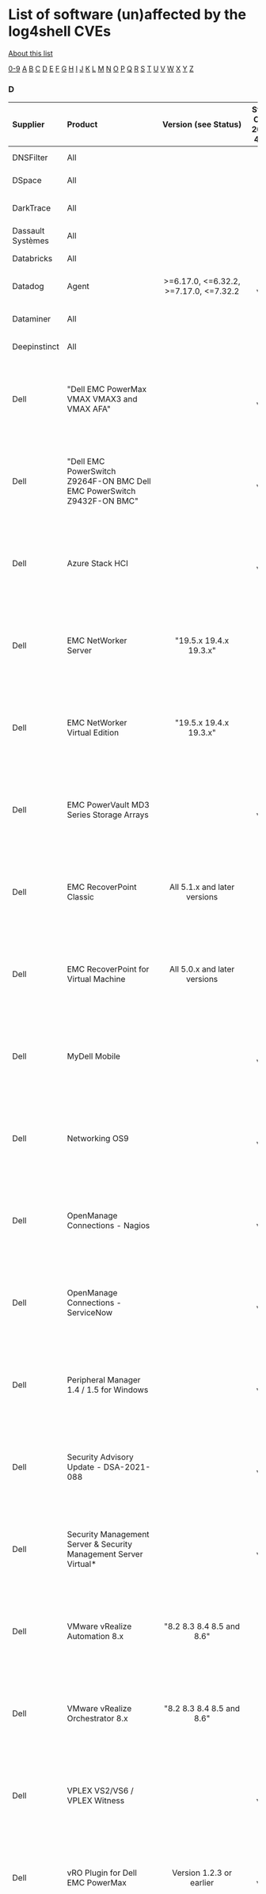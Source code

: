 # List of software (un)affected by the log4shell CVEs
[About this list](README.md)

[0-9](software_list_0-9.md) [A](software_list_a.md) [B](software_list_b.md) [C](software_list_c.md) [D](software_list_d.md) [E](software_list_e.md) [F](software_list_f.md) [G](software_list_g.md) [H](software_list_h.md) [I](software_list_i.md) [J](software_list_j.md) [K](software_list_k.md) [L](software_list_l.md) [M](software_list_m.md) [N](software_list_n.md) [O](software_list_o.md) [P](software_list_p.md) [Q](software_list_q.md) [R](software_list_r.md) [S](software_list_s.md) [T](software_list_t.md) [U](software_list_u.md) [V](software_list_v.md) [W](software_list_w.md) [X](software_list_x.md) [Y](software_list_y.md) [Z](software_list_z.md)

### D

| Supplier | Product | Version (see Status) | Status CVE-2021-4104 | Status CVE-2021-44228 | Status CVE-2021-45046 | Status CVE-2021-45105 | Notes | Links |
|:---------|:--------|:--------------------:|:--------------------:|:---------------------:|:---------------------:|:---------------------:|:------|------:|
|DNSFilter|All| | | | | | |[DNSFilter Blog Post](https://www.dnsfilter.com/blog/dnsfilter-response-to-log4j-vulnerability)|
|DSpace|All| | | | | | |[DSpace Google Group](https://groups.google.com/g/dspace-community/c/Fa4VdjiiNyE)|
|DarkTrace|All| | | | | | |[DarkTrace Customer Portal](https://customerportal.darktrace.com/inside-the-soc/get-article/201)|
|Dassault Systèmes|All| | | | | | |[Dassault Systemes Link](https://kb.dsxclient.3ds.com/mashup-ui/page/resultqa?id=QA00000102301e)|
|Databricks|All| | | | | | |[Databricks Google Doc](https://docs.google.com/document/d/e/2PACX-1vREjwZk17BAHGwj5Phizi4DPFS9EIUbAMX-CswlgbFwqwKXNKZC8MrT-L6wUgfIChsSHtvd_QD3-659/pub)|
|Datadog|Agent|>=6.17.0, <=6.32.2, >=7.17.0, <=7.32.2|Not vuln|Fix| | | |[Datadog Log4j Vulnerability Update](https://www.datadoghq.com/log4j-vulnerability/)|
|Dataminer|All| | | | | | |[Dataminer Community Link](https://community.dataminer.services/responding-to-log4shell-vulnerability/)|
|Deepinstinct|All| | | | | | |[Deepinstinct Link](https://www.deepinstinct.com/blog/log4shell-cve-2021-44228-what-you-need-to-know)|
|Dell|"Dell EMC PowerMax VMAX VMAX3 and VMAX AFA"| |Not vuln|Not vuln|Not vuln|Not vuln| |[Dell Response to Apache Log4j Remote Code Execution Vulnerability (CVE-2021-44228)](https://www.dell.com/support/kbdoc/en-us/000194414/dell-response-to-apache-log4j-remote-code-execution-vulnerability)|
|Dell|"Dell EMC PowerSwitch Z9264F-ON BMC Dell EMC PowerSwitch Z9432F-ON BMC"| |Not vuln|Not vuln|Not vuln|Not vuln| |[Dell Response to Apache Log4j Remote Code Execution Vulnerability (CVE-2021-44228)](https://www.dell.com/support/kbdoc/en-us/000194414/dell-response-to-apache-log4j-remote-code-execution-vulnerability)|
|Dell|Azure Stack HCI| |Not vuln|Not vuln|Not vuln|Not vuln| |[Dell Response to Apache Log4j Remote Code Execution Vulnerability (CVE-2021-44228)](https://www.dell.com/support/kbdoc/en-us/000194414/dell-response-to-apache-log4j-remote-code-execution-vulnerability)|
|Dell|EMC NetWorker Server|"19.5.x 19.4.x 19.3.x"| |Vulnerable| | |Patch expected by 12/20/21|[Dell Response to Apache Log4j Remote Code Execution Vulnerability (CVE-2021-44228)](https://www.dell.com/support/kbdoc/en-us/000194414/dell-response-to-apache-log4j-remote-code-execution-vulnerability)|
|Dell|EMC NetWorker Virtual Edition|"19.5.x 19.4.x 19.3.x"| |Vulnerable| | |Patch expected by 12/20/21|[Dell Response to Apache Log4j Remote Code Execution Vulnerability (CVE-2021-44228)](https://www.dell.com/support/kbdoc/en-us/000194414/dell-response-to-apache-log4j-remote-code-execution-vulnerability)|
|Dell|EMC PowerVault MD3 Series Storage Arrays| |Not vuln|Not vuln|Not vuln|Not vuln| |[Dell Response to Apache Log4j Remote Code Execution Vulnerability (CVE-2021-44228)](https://www.dell.com/support/kbdoc/en-us/000194414/dell-response-to-apache-log4j-remote-code-execution-vulnerability)|
|Dell|EMC RecoverPoint Classic|All 5.1.x and later versions| |Vulnerable| | |Patch pending|[Dell Response to Apache Log4j Remote Code Execution Vulnerability (CVE-2021-44228)](https://www.dell.com/support/kbdoc/en-us/000194414/dell-response-to-apache-log4j-remote-code-execution-vulnerability)|
|Dell|EMC RecoverPoint for Virtual Machine|All 5.0.x and later versions| |Vulnerable| | |Patch pending|[Dell Response to Apache Log4j Remote Code Execution Vulnerability (CVE-2021-44228)](https://www.dell.com/support/kbdoc/en-us/000194414/dell-response-to-apache-log4j-remote-code-execution-vulnerability)|
|Dell|MyDell Mobile| |Not vuln|Not vuln|Not vuln|Not vuln| |[Dell Response to Apache Log4j Remote Code Execution Vulnerability (CVE-2021-44228)](https://www.dell.com/support/kbdoc/en-us/000194414/dell-response-to-apache-log4j-remote-code-execution-vulnerability)|
|Dell|Networking OS9| |Not vuln|Not vuln|Not vuln|Not vuln| |[Dell Response to Apache Log4j Remote Code Execution Vulnerability (CVE-2021-44228)](https://www.dell.com/support/kbdoc/en-us/000194414/dell-response-to-apache-log4j-remote-code-execution-vulnerability)|
|Dell|OpenManage Connections - Nagios| |Not vuln|Not vuln|Not vuln|Not vuln| |[Dell Response to Apache Log4j Remote Code Execution Vulnerability (CVE-2021-44228)](https://www.dell.com/support/kbdoc/en-us/000194414/dell-response-to-apache-log4j-remote-code-execution-vulnerability)|
|Dell|OpenManage Connections - ServiceNow| |Not vuln|Not vuln|Not vuln|Not vuln| |[Dell Response to Apache Log4j Remote Code Execution Vulnerability (CVE-2021-44228)](https://www.dell.com/support/kbdoc/en-us/000194414/dell-response-to-apache-log4j-remote-code-execution-vulnerability)|
|Dell|Peripheral Manager 1.4 / 1.5 for Windows| |Not vuln|Not vuln|Not vuln|Not vuln| |[Dell Response to Apache Log4j Remote Code Execution Vulnerability (CVE-2021-44228)](https://www.dell.com/support/kbdoc/en-us/000194414/dell-response-to-apache-log4j-remote-code-execution-vulnerability)|
|Dell|Security Advisory Update - DSA-2021-088| |Not vuln|Not vuln|Not vuln|Not vuln| |[Dell Response to Apache Log4j Remote Code Execution Vulnerability (CVE-2021-44228)](https://www.dell.com/support/kbdoc/en-us/000194414/dell-response-to-apache-log4j-remote-code-execution-vulnerability)|
|Dell|Security Management Server &   Security Management Server Virtual*| |Not vuln|Not vuln|Not vuln|Not vuln| |[Dell Response to Apache Log4j Remote Code Execution Vulnerability (CVE-2021-44228)](https://www.dell.com/support/kbdoc/en-us/000194414/dell-response-to-apache-log4j-remote-code-execution-vulnerability)|
|Dell|VMware vRealize Automation 8.x|"8.2 8.3 8.4 8.5 and 8.6"| |Vulnerable| | |Patch expected by 12/19/21|[Dell Response to Apache Log4j Remote Code Execution Vulnerability (CVE-2021-44228)](https://www.dell.com/support/kbdoc/en-us/000194414/dell-response-to-apache-log4j-remote-code-execution-vulnerability)|
|Dell|VMware vRealize Orchestrator 8.x|"8.2 8.3 8.4 8.5 and 8.6"| |Vulnerable| | |Patch expected by 12/19/21|[Dell Response to Apache Log4j Remote Code Execution Vulnerability (CVE-2021-44228)](https://www.dell.com/support/kbdoc/en-us/000194414/dell-response-to-apache-log4j-remote-code-execution-vulnerability)|
|Dell|VPLEX VS2/VS6 / VPLEX Witness| |Not vuln|Not vuln|Not vuln|Not vuln| |[Dell Response to Apache Log4j Remote Code Execution Vulnerability (CVE-2021-44228)](https://www.dell.com/support/kbdoc/en-us/000194414/dell-response-to-apache-log4j-remote-code-execution-vulnerability)|
|Dell|vRO Plugin for Dell EMC PowerMax|Version 1.2.3 or earlier|Not vuln|Fix| | |See DSA-2021-300|[Dell Response to Apache Log4j Remote Code Execution Vulnerability (CVE-2021-44228)](https://www.dell.com/support/kbdoc/en-us/000194414/dell-response-to-apache-log4j-remote-code-execution-vulnerability)|
|Dell|vRO Plugin for Dell EMC PowerScale|Version 1.1.0 or earlier|Not vuln|Fix| | |See DSA-2021-300|[Dell Response to Apache Log4j Remote Code Execution Vulnerability (CVE-2021-44228)](https://www.dell.com/support/kbdoc/en-us/000194414/dell-response-to-apache-log4j-remote-code-execution-vulnerability)|
|Dell|vRO Plugin for Dell EMC PowerStore|Version 1.1.4 or earlier| |Vulnerable| | |See DSA-2021-300|[Dell Response to Apache Log4j Remote Code Execution Vulnerability (CVE-2021-44228)](https://www.dell.com/support/kbdoc/en-us/000194414/dell-response-to-apache-log4j-remote-code-execution-vulnerability)|
|Dell|vRO Plugin for Dell EMC Unity|Version 1.0.6 or earlier| |Vulnerable| | |See DSA-2021-300|[Dell Response to Apache Log4j Remote Code Execution Vulnerability (CVE-2021-44228)](https://www.dell.com/support/kbdoc/en-us/000194414/dell-response-to-apache-log4j-remote-code-execution-vulnerability)|
|Dell|vRO Plugin for Dell EMC XtremIO|Version 4.1.2 or earlier| |Vulnerable| | |See DSA-2021-300|[Dell Response to Apache Log4j Remote Code Execution Vulnerability (CVE-2021-44228)](https://www.dell.com/support/kbdoc/en-us/000194414/dell-response-to-apache-log4j-remote-code-execution-vulnerability)|
|Dell|vRealize Data Protection Extension for vRealize Automation (vRA) 8.x|"version 19.6 version 19.7 version 19.8 and version 19.9"|Not vuln|Fix| | |Patch expected by 12/19/21|[Dell Response to Apache Log4j Remote Code Execution Vulnerability (CVE-2021-44228)](https://www.dell.com/support/kbdoc/en-us/000194414/dell-response-to-apache-log4j-remote-code-execution-vulnerability)|
|Deltares|Delft-FEWS|>2018.02|Not vuln|Fix| | |Mitigations Only|[Deltares Advisory](https://publicwiki.deltares.nl/display/FEWSDOC/Delft-FEWS+and+Log4J+vulnerability)|
|Denequa|All| | | | | | |[Denequa Link](https://denequa.de/log4j-information.html)|
|Diebold Nixdorf|All| | | | | | |[Diebold Nixdorf Link](https://www.dieboldnixdorf.com/en-us/apache)|
|Digi International|ARMT| |Not vuln|Not vuln|Not vuln|Not vuln| |[Digi International Advisory Link](https://www.digi.com/resources/security)|
|Digi International|AVWOB| |Not vuln|Not vuln|Not vuln|Not vuln| |[Digi International Advisory Link](https://www.digi.com/resources/security)|
|Digi International|AnywhereUSB Manager| |Not vuln|Not vuln|Not vuln|Not vuln| |[Digi International Advisory Link](https://www.digi.com/resources/security)|
|Digi International|Aview| |Not vuln|Not vuln|Not vuln|Not vuln| |[Digi International Advisory Link](https://www.digi.com/resources/security)|
|Digi International|CTEK G6200 family| |Not vuln|Not vuln|Not vuln|Not vuln| |[Digi International Advisory Link](https://www.digi.com/resources/security)|
|Digi International|CTEK SkyCloud| |Not vuln|Not vuln|Not vuln|Not vuln| |[Digi International Advisory Link](https://www.digi.com/resources/security)|
|Digi International|CTEK Z45 family| |Not vuln|Not vuln|Not vuln|Not vuln| |[Digi International Advisory Link](https://www.digi.com/resources/security)|
|Digi International|Digi 54xx family| |Not vuln|Not vuln|Not vuln|Not vuln| |[Digi International Advisory Link](https://www.digi.com/resources/security)|
|Digi International|Digi 63xx family| |Not vuln|Not vuln|Not vuln|Not vuln| |[Digi International Advisory Link](https://www.digi.com/resources/security)|
|Digi International|Digi AnywhereUSB (G2) family| |Not vuln|Not vuln|Not vuln|Not vuln| |[Digi International Advisory Link](https://www.digi.com/resources/security)|
|Digi International|Digi AnywhereUSB Plus family| |Not vuln|Not vuln|Not vuln|Not vuln| |[Digi International Advisory Link](https://www.digi.com/resources/security)|
|Digi International|Digi Connect EZ family| |Not vuln|Not vuln|Not vuln|Not vuln| |[Digi International Advisory Link](https://www.digi.com/resources/security)|
|Digi International|Digi Connect IT family| |Not vuln|Not vuln|Not vuln|Not vuln| |[Digi International Advisory Link](https://www.digi.com/resources/security)|
|Digi International|Digi Connect Sensor family| |Not vuln|Not vuln|Not vuln|Not vuln| |[Digi International Advisory Link](https://www.digi.com/resources/security)|
|Digi International|Digi Connect WS family| |Not vuln|Not vuln|Not vuln|Not vuln| |[Digi International Advisory Link](https://www.digi.com/resources/security)|
|Digi International|Digi Connect family| |Not vuln|Not vuln|Not vuln|Not vuln| |[Digi International Advisory Link](https://www.digi.com/resources/security)|
|Digi International|Digi ConnectPort LTS family| |Not vuln|Not vuln|Not vuln|Not vuln| |[Digi International Advisory Link](https://www.digi.com/resources/security)|
|Digi International|Digi ConnectPort family| |Not vuln|Not vuln|Not vuln|Not vuln| |[Digi International Advisory Link](https://www.digi.com/resources/security)|
|Digi International|Digi EX routers| |Not vuln|Not vuln|Not vuln|Not vuln| |[Digi International Advisory Link](https://www.digi.com/resources/security)|
|Digi International|Digi Embedded Android| |Not vuln|Not vuln|Not vuln|Not vuln| |[Digi International Advisory Link](https://www.digi.com/resources/security)|
|Digi International|Digi Embedded Yocto| |Not vuln|Not vuln|Not vuln|Not vuln| |[Digi International Advisory Link](https://www.digi.com/resources/security)|
|Digi International|Digi IX routers| |Not vuln|Not vuln|Not vuln|Not vuln| |[Digi International Advisory Link](https://www.digi.com/resources/security)|
|Digi International|Digi LR54| |Not vuln|Not vuln|Not vuln|Not vuln| |[Digi International Advisory Link](https://www.digi.com/resources/security)|
|Digi International|Digi Navigator| |Not vuln|Not vuln|Not vuln|Not vuln| |[Digi International Advisory Link](https://www.digi.com/resources/security)|
|Digi International|Digi One family| |Not vuln|Not vuln|Not vuln|Not vuln| |[Digi International Advisory Link](https://www.digi.com/resources/security)|
|Digi International|Digi Passport family| |Not vuln|Not vuln|Not vuln|Not vuln| |[Digi International Advisory Link](https://www.digi.com/resources/security)|
|Digi International|Digi PortServer TS family| |Not vuln|Not vuln|Not vuln|Not vuln| |[Digi International Advisory Link](https://www.digi.com/resources/security)|
|Digi International|Digi Remote Manager| |Not vuln|Not vuln|Not vuln|Not vuln| |[Digi International Advisory Link](https://www.digi.com/resources/security)|
|Digi International|Digi TX routers| |Not vuln|Not vuln|Not vuln|Not vuln| |[Digi International Advisory Link](https://www.digi.com/resources/security)|
|Digi International|Digi WR11| |Not vuln|Not vuln|Not vuln|Not vuln| |[Digi International Advisory Link](https://www.digi.com/resources/security)|
|Digi International|Digi WR21| |Not vuln|Not vuln|Not vuln|Not vuln| |[Digi International Advisory Link](https://www.digi.com/resources/security)|
|Digi International|Digi WR31| |Not vuln|Not vuln|Not vuln|Not vuln| |[Digi International Advisory Link](https://www.digi.com/resources/security)|
|Digi International|Digi WR44R/RR| |Not vuln|Not vuln|Not vuln|Not vuln| |[Digi International Advisory Link](https://www.digi.com/resources/security)|
|Digi International|Digi WR54| |Not vuln|Not vuln|Not vuln|Not vuln| |[Digi International Advisory Link](https://www.digi.com/resources/security)|
|Digi International|Digi WR64| |Not vuln|Not vuln|Not vuln|Not vuln| |[Digi International Advisory Link](https://www.digi.com/resources/security)|
|Digi International|Digi Xbee mobile app| |Not vuln|Not vuln|Not vuln|Not vuln| |[Digi International Advisory Link](https://www.digi.com/resources/security)|
|Digi International|Lighthouse| |Not vuln|Not vuln|Not vuln|Not vuln| |[Digi International Advisory Link](https://www.digi.com/resources/security)|
|Digi International|Realport| |Not vuln|Not vuln|Not vuln|Not vuln| |[Digi International Advisory Link](https://www.digi.com/resources/security)|
|Digi International|Remote Hub Config Utility| |Not vuln|Not vuln|Not vuln|Not vuln| |[Digi International Advisory Link](https://www.digi.com/resources/security)|
|Digicert|All| | | | | | |[Digicert Link](https://knowledge.digicert.com/alerts/digicert-log4j-response.html)|
|Digital AI|All| | | | | | |[Digital AI Article](https://support.digital.ai/hc/en-us/articles/4412377686674-Log4J-Vulnerability-to-Zero-Day-Exploit-and-Digital-ai#overview-0-1)|
|Docusign|All| | | | | | |[Docusign Alert](https://www.docusign.com/trust/alerts/alert-docusign-statement-on-the-log4j2-vulnerability)|
|Dynatrace|ActiveGate| |Not vuln|Not vuln|Not vuln|Not vuln| |[Official Dynatrace Communication](https://www.dynatrace.com/news/security-alert/log4shell-log4j-vulnerability/)|
|Dynatrace|Extensions| |Not vuln|Fix| | |Please see Dynatrace Communication for details|[Official Dynatrace Communication](https://www.dynatrace.com/news/security-alert/log4shell-log4j-vulnerability/)|
|Dynatrace|FedRamp SAAS| |Not vuln|Fix| | | |[Official Dynatrace Communication](https://www.dynatrace.com/news/security-alert/log4shell-log4j-vulnerability/)|
|Dynatrace|Managed cluster nodes| |Not vuln|Not vuln|Not vuln|Not vuln|Please see Dynatrace Communication for details|[Official Dynatrace Communication](https://www.dynatrace.com/news/security-alert/log4shell-log4j-vulnerability/)|
|Dynatrace|OneAgent| |Not vuln|Not vuln|Not vuln|Not vuln| |[Official Dynatrace Communication](https://www.dynatrace.com/news/security-alert/log4shell-log4j-vulnerability/)|
|Dynatrace|SAAS| |Not vuln|Fix| | | |[Official Dynatrace Communication](https://www.dynatrace.com/news/security-alert/log4shell-log4j-vulnerability/)|
|Dynatrace|Synthetic Private ActiveGate| |Not vuln|Fix| | |Please see Dynatrace Communication for details|[Official Dynatrace Communication](https://www.dynatrace.com/news/security-alert/log4shell-log4j-vulnerability/)|
|Dynatrace|Synthetic public locations| |Not vuln|Fix| | | |[Official Dynatrace Communication](https://www.dynatrace.com/news/security-alert/log4shell-log4j-vulnerability/)|
|dCache.org|All| | | | | | |[dCache.org Link](https://www.dcache.org/post/log4j-vulnerability/)|
|DatadogHQ|Datadog Agent|6 < 6.32.3, 7 < 7.32.3|Not vuln|Fix| | |JMX monitoring component leverages an impacted version of log4j|[source](https://www.datadoghq.com/log4j-vulnerability/)|
|DatadogHQ|datadog-lambda-java|< 0.3.3 or < 1.4.0|Not vuln|Fix| | |following AWS’s recommendation, library updated using the latest version of amazon-lambda-java-log4j2 (1.4.0).|[source](https://www.datadoghq.com/log4j-vulnerability/)|
|DatadogHQ|datadog-kafka-connect-logs|< 1.0.2|Not vuln|Fix| | |Version 1.0.2 of the library uses version 2.16.0 of Log4j.|[source](https://www.datadoghq.com/log4j-vulnerability/)|
|DataNet Quality Systems|WinSPC| |Not vuln|Not vuln|Not vuln|Not vuln|Note: this is not <strong>WinSCP</strong>. This is a Statistical Process Control software.||
|Datev|DATEVasp| |Not vuln|Fix| | |German source|[source](https://apps.datev.de/help-left/documents/1022948)|
|Datev|DATEV-SmartIT| |Not vuln|Fix| | |German source|[source](https://apps.datev.de/help-left/documents/1022948)|
|Datev|DATEV Mittelstand Faktura and DATEV Mittelstand Faktura mit Rechnungswesen compact| |Not vuln|Fix| | |German source|[source](https://apps.datev.de/help-left/documents/1022948)|
|Datev|DATEV Wages and Salaries compact| |Not vuln|Fix| | |German source|[source](https://apps.datev.de/help-left/documents/1022948)|
|Datev|Jasper Reports| |Not vuln|Fix| | |German source|[source](https://apps.datev.de/help-left/documents/1022948)|
|Datev|Lawyer's mailbox| |Not vuln|Fix| | |German source|[source](https://apps.datev.de/help-left/documents/1022948)|
|Dataverse|The Dataverse Project| | |Vulnerable| | | |[source](/NCSC-NL/log4shell/blob/main/software/vendor-statements/dataverse.org)|
|Datto|All Datto products| |Not vuln|Not vuln|Not vuln|Not vuln| |[source](https://www.datto.com/blog/dattos-response-to-log4shell)|
|Datto|All Datto products| |Not vuln|Not vuln|Not vuln|Not vuln| |[source](https://www.datto.com/blog/dattos-response-to-log4shell)|
|DBeaver|All| |Not vuln|Not vuln|Not vuln|Not vuln| |[source](https://dbeaver.io/2021/12/15/log4shell-vulnerability-is-not-dangerous-for-dbeaver-users/)|
|Debian|Apache-log4j.1.2|stretch, buster,  bullseye|Not vuln|Fix| | | |[source](https://security-tracker.debian.org/tracker/CVE-2021-44228)|
|Debian|Apache-log4j2|stretch, buster,  bullseye|Not vuln|Fix| | | |[source](https://security-tracker.debian.org/tracker/CVE-2021-44228)|
|Decos|JOIN Zaak & Document (Private Cloud)|All|Not vuln|Fix| | |The SaaS hosted solution contains Logstash + Elasticsearch (vulnerable). Mitigating actions taken|[source](https://decos.freshdesk.com/a/solutions/articles/17000121598?lang=nl)|
|Decos|JOIN Zaak & Document (on-premise)|All|Not vuln|Workaround| | |The solution contains Elasticsearch (vulnerable). Mitigating actions available on our WIKI|[source](https://decos.freshdesk.com/a/solutions/articles/17000121598?lang=nl)|
|Decos|JOIN Klant Contact|All|Not vuln|Not vuln|Not vuln|Not vuln| ||
|Decos|Fixi|All|Not vuln|Not vuln|Not vuln|Not vuln| ||
|Decos|Integrations (StUF/ZGW/Doclogic-DataIntegrator)|All|Not vuln|Not vuln|Not vuln|Not vuln| ||
|Decos|EvenementenAssistent + InkomensAssistent + Leerlingenvervoer + AIM online|All|Not vuln|Not vuln|Not vuln|Not vuln| ||
|Decos|Cloud|All|Not vuln|Not vuln|Not vuln|Not vuln| ||
|Dell|Alienware Command Center| |Not vuln|Not vuln|Not vuln|Not vuln| |[source](https://www.dell.com/support/kbdoc/nl-nl/000194414/dell-response-to-apache-log4j-remote-code-execution-vulnerability)|
|Dell|Alienware OC Controls| |Not vuln|Not vuln|Not vuln|Not vuln| |[source](https://www.dell.com/support/kbdoc/nl-nl/000194414/dell-response-to-apache-log4j-remote-code-execution-vulnerability)|
|Dell|Alienware On Screen Display| |Not vuln|Not vuln|Not vuln|Not vuln| |[source](https://www.dell.com/support/kbdoc/nl-nl/000194414/dell-response-to-apache-log4j-remote-code-execution-vulnerability)|
|Dell|Alienware Update| |Not vuln|Not vuln|Not vuln|Not vuln| |[source](https://www.dell.com/support/kbdoc/nl-nl/000194414/dell-response-to-apache-log4j-remote-code-execution-vulnerability)|
|Dell|APEX Console| |Not vuln|Fix|Fix|Vulnerable|Cloud environment patched|[source](https://www.dell.com/support/kbdoc/nl-nl/000194414/dell-response-to-apache-log4j-remote-code-execution-vulnerability)|
|Dell|APEX Data Storage Services| |Not vuln|Vulnerable|Vulnerable|Vulnerable|Cloud environment patch in progress|[source](https://www.dell.com/support/kbdoc/nl-nl/000194414/dell-response-to-apache-log4j-remote-code-execution-vulnerability)|
|Dell|Atmos| |Not vuln|Not vuln|Not vuln|Not vuln| |[source](https://www.dell.com/support/kbdoc/nl-nl/000194414/dell-response-to-apache-log4j-remote-code-execution-vulnerability)|
|Dell|Avamar vproxy| |Not vuln|Not vuln|Not vuln|Not vuln| |[source](https://www.dell.com/support/kbdoc/nl-nl/000194414/dell-response-to-apache-log4j-remote-code-execution-vulnerability)|
|Dell|BSAFE Crypto-C Micro Edition| |Not vuln|Not vuln|Not vuln|Not vuln| |[source](https://www.dell.com/support/kbdoc/nl-nl/000194414/dell-response-to-apache-log4j-remote-code-execution-vulnerability)|
|Dell|BSAFE Crypto-J| |Not vuln|Not vuln|Not vuln|Not vuln| |[source](https://www.dell.com/support/kbdoc/nl-nl/000194414/dell-response-to-apache-log4j-remote-code-execution-vulnerability)|
|Dell|BSAFE Micro Edition Suite| |Not vuln|Not vuln|Not vuln|Not vuln| |[source](https://www.dell.com/support/kbdoc/nl-nl/000194414/dell-response-to-apache-log4j-remote-code-execution-vulnerability)|
|Dell|Calibration Assistant| |Not vuln|Not vuln|Not vuln|Not vuln| |[source](https://www.dell.com/support/kbdoc/nl-nl/000194414/dell-response-to-apache-log4j-remote-code-execution-vulnerability)|
|Dell|CalMAN Powered Calibration Firmware| |Not vuln|Not vuln|Not vuln|Not vuln| |[source](https://www.dell.com/support/kbdoc/nl-nl/000194414/dell-response-to-apache-log4j-remote-code-execution-vulnerability)|
|Dell|CalMAN Ready for Dell| |Not vuln|Not vuln|Not vuln|Not vuln| |[source](https://www.dell.com/support/kbdoc/nl-nl/000194414/dell-response-to-apache-log4j-remote-code-execution-vulnerability)|
|Dell|Centera| |Not vuln|Not vuln|Not vuln|Not vuln| |[source](https://www.dell.com/support/kbdoc/nl-nl/000194414/dell-response-to-apache-log4j-remote-code-execution-vulnerability)|
|Dell|Chameleon Linux Based Diagnostics| |Not vuln|Not vuln|Not vuln|Not vuln| |[source](https://www.dell.com/support/kbdoc/nl-nl/000194414/dell-response-to-apache-log4j-remote-code-execution-vulnerability)|
|Dell|Chassis Management Controller (CMC)| |Not vuln|Not vuln|Not vuln|Not vuln| |[source](https://www.dell.com/support/kbdoc/nl-nl/000194414/dell-response-to-apache-log4j-remote-code-execution-vulnerability)|
|Dell|China HDD Deluxe| |Not vuln|Not vuln|Not vuln|Not vuln| |[source](https://www.dell.com/support/kbdoc/nl-nl/000194414/dell-response-to-apache-log4j-remote-code-execution-vulnerability)|
|Dell|Cinema Color| |Not vuln|Not vuln|Not vuln|Not vuln| |[source](https://www.dell.com/support/kbdoc/nl-nl/000194414/dell-response-to-apache-log4j-remote-code-execution-vulnerability)|
|Dell|Client Platforms (Latitude, OptiPlex, Alienware, Inspiron, Precision, XPS, Vostro, ChengMing) BIOS| |Not vuln|Not vuln|Not vuln|Not vuln| |[source](https://www.dell.com/support/kbdoc/nl-nl/000194414/dell-response-to-apache-log4j-remote-code-execution-vulnerability)|
|Dell|Cloud Command Repository Manager| |Not vuln|Not vuln|Not vuln|Not vuln| |[source](https://www.dell.com/support/kbdoc/nl-nl/000194414/dell-response-to-apache-log4j-remote-code-execution-vulnerability)|
|Dell|Cloud IQ| |Not vuln|Fix|Fix|Vulnerable|Cloud environment patched|[source](https://www.dell.com/support/kbdoc/nl-nl/000194414/dell-response-to-apache-log4j-remote-code-execution-vulnerability)|
|Dell|Cloud Management Agent| |Not vuln|Not vuln|Not vuln|Not vuln| |[source](https://www.dell.com/support/kbdoc/nl-nl/000194414/dell-response-to-apache-log4j-remote-code-execution-vulnerability)|
|Dell|Cloud Mobility for Dell EMC Storage| |Not vuln|Not vuln|Not vuln|Not vuln| |[source](https://www.dell.com/support/kbdoc/nl-nl/000194414/dell-response-to-apache-log4j-remote-code-execution-vulnerability)|
|Dell|Cloud Tiering Appliance| |Not vuln|Not vuln|Not vuln|Not vuln| |[source](https://www.dell.com/support/kbdoc/nl-nl/000194414/dell-response-to-apache-log4j-remote-code-execution-vulnerability)|
|Dell|Color Management| |Not vuln|Not vuln|Not vuln|Not vuln| |[source](https://www.dell.com/support/kbdoc/nl-nl/000194414/dell-response-to-apache-log4j-remote-code-execution-vulnerability)|
|Dell|Command Configure| |Not vuln|Not vuln|Not vuln|Not vuln| |[source](https://www.dell.com/support/kbdoc/nl-nl/000194414/dell-response-to-apache-log4j-remote-code-execution-vulnerability)|
|Dell|Command Integration Suite for System Center| |Not vuln|Not vuln|Not vuln|Not vuln| |[source](https://www.dell.com/support/kbdoc/nl-nl/000194414/dell-response-to-apache-log4j-remote-code-execution-vulnerability)|
|Dell|Command Intel vPro Out of Band| |Not vuln|Not vuln|Not vuln|Not vuln| |[source](https://www.dell.com/support/kbdoc/nl-nl/000194414/dell-response-to-apache-log4j-remote-code-execution-vulnerability)|
|Dell|Command Monitor| |Not vuln|Not vuln|Not vuln|Not vuln| |[source](https://www.dell.com/support/kbdoc/nl-nl/000194414/dell-response-to-apache-log4j-remote-code-execution-vulnerability)|
|Dell|Command Power Manager| |Not vuln|Not vuln|Not vuln|Not vuln| |[source](https://www.dell.com/support/kbdoc/nl-nl/000194414/dell-response-to-apache-log4j-remote-code-execution-vulnerability)|
|Dell|Command PowerShell Provider| |Not vuln|Not vuln|Not vuln|Not vuln| |[source](https://www.dell.com/support/kbdoc/nl-nl/000194414/dell-response-to-apache-log4j-remote-code-execution-vulnerability)|
|Dell|Command Update| |Not vuln|Not vuln|Not vuln|Not vuln| |[source](https://www.dell.com/support/kbdoc/nl-nl/000194414/dell-response-to-apache-log4j-remote-code-execution-vulnerability)|
|Dell|Common Event Enabler| |Not vuln|Not vuln|Not vuln|Not vuln| |[source](https://www.dell.com/support/kbdoc/nl-nl/000194414/dell-response-to-apache-log4j-remote-code-execution-vulnerability)|
|Dell|Connectrix (Cisco MDS 9000 switches)| |Not vuln|Not vuln|Not vuln|Not vuln| |[source](https://www.dell.com/support/kbdoc/nl-nl/000194414/dell-response-to-apache-log4j-remote-code-execution-vulnerability)|
|Dell|Connectrix (Cisco MDS DCNM)| |Not vuln|Vulnerable|Vulnerable|Vulnerable|Patch expected by 12/23/21|[source](https://www.dell.com/support/kbdoc/nl-nl/000194414/dell-response-to-apache-log4j-remote-code-execution-vulnerability)|
|Dell|Connectrix B-Series SANnav|2.1.1|Not vuln|Workaround|Workaround|Vulnerable|<a href="https://www.dell.com/support/kbdoc/nl-nl/000194461/dsa-2021-266-dell-emc-connectrix-b-series-sannav-security-update-for-apache-log4j-remote-code-execution-vulnerability-cve-2021-44228" rel="nofollow">See DSA-2021-266</a>|[source](https://www.dell.com/support/kbdoc/nl-nl/000194461/dsa-2021-266-dell-emc-connectrix-b-series-sannav-security-update-for-apache-log4j-remote-code-execution-vulnerability-cve-2021-44228)|
|Dell|Connextrix B Series| |Not vuln|Not vuln|Not vuln|Not vuln| |[source](https://www.dell.com/support/kbdoc/nl-nl/000194414/dell-response-to-apache-log4j-remote-code-execution-vulnerability)|
|Dell|Customer Connect| |Not vuln|Not vuln|Not vuln|Not vuln| |[source](https://www.dell.com/support/kbdoc/nl-nl/000194414/dell-response-to-apache-log4j-remote-code-execution-vulnerability)|
|Dell|CyberSecIQ Application| |Not vuln|Not vuln|Not vuln|Not vuln| |[source](https://www.dell.com/support/kbdoc/nl-nl/000194414/dell-response-to-apache-log4j-remote-code-execution-vulnerability)|
|Dell|CyberSense for PowerProtect Cyber Recovery| |Not vuln|Not vuln|Not vuln|Not vuln| |[source](https://www.dell.com/support/kbdoc/nl-nl/000194414/dell-response-to-apache-log4j-remote-code-execution-vulnerability)|
|Dell|Data Domain OS|7.3.0.5 to 7.7.0.6, 7.6.0.5 to 7.6.0.20, 7.3.0.5 to 7.7.0.6|Not vuln|Fix/Workaround|Fix/Workaround|Vulnerable|<a href="https://www.dell.com/support/kbdoc/nl-nl/000194503/dsa-2021-274-dell-emc-data-domain-security-update-for-apache-log4j-remote-code-execution-vulnerability-cve-2021-44228" rel="nofollow">See DSA-2021-274</a>|[source](https://www.dell.com/support/kbdoc/nl-nl/000194414/dell-response-to-apache-log4j-remote-code-execution-vulnerability)|
|Dell|Data Guardian*| |Not vuln|Not vuln|Not vuln|Not vuln| |[source](https://www.dell.com/support/kbdoc/nl-nl/000194414/dell-response-to-apache-log4j-remote-code-execution-vulnerability)|
|Dell|Data Protection*| |Not vuln|Not vuln|Not vuln|Not vuln| |[source](https://www.dell.com/support/kbdoc/nl-nl/000194414/dell-response-to-apache-log4j-remote-code-execution-vulnerability)|
|Dell|Data Recovery Environment| |Not vuln|Not vuln|Not vuln|Not vuln| |[source](https://www.dell.com/support/kbdoc/nl-nl/000194414/dell-response-to-apache-log4j-remote-code-execution-vulnerability)|
|Dell|Data Vault| |Not vuln|Not vuln|Not vuln|Not vuln| |[source](https://www.dell.com/support/kbdoc/nl-nl/000194414/dell-response-to-apache-log4j-remote-code-execution-vulnerability)|
|Dell|Data Vault for Chrome OS| |Not vuln|Not vuln|Not vuln|Not vuln| |[source](https://www.dell.com/support/kbdoc/nl-nl/000194414/dell-response-to-apache-log4j-remote-code-execution-vulnerability)|
|Dell|Deployment Agent| |Not vuln|Not vuln|Not vuln|Not vuln| |[source](https://www.dell.com/support/kbdoc/nl-nl/000194414/dell-response-to-apache-log4j-remote-code-execution-vulnerability)|
|Dell|Digital Delivery| |Not vuln|Not vuln|Not vuln|Not vuln| |[source](https://www.dell.com/support/kbdoc/nl-nl/000194414/dell-response-to-apache-log4j-remote-code-execution-vulnerability)|
|Dell|Direct USB Key| |Not vuln|Not vuln|Not vuln|Not vuln| |[source](https://www.dell.com/support/kbdoc/nl-nl/000194414/dell-response-to-apache-log4j-remote-code-execution-vulnerability)|
|Dell|Display Manager 1.5 for Windows / macOS| |Not vuln|Not vuln|Not vuln|Not vuln| |[source](https://www.dell.com/support/kbdoc/nl-nl/000194414/dell-response-to-apache-log4j-remote-code-execution-vulnerability)|
|Dell|Display Manager 2.0 for Windows / macOS| |Not vuln|Not vuln|Not vuln|Not vuln| |[source](https://www.dell.com/support/kbdoc/nl-nl/000194414/dell-response-to-apache-log4j-remote-code-execution-vulnerability)|
|Dell|Dream Catcher| |Not vuln|Not vuln|Not vuln|Not vuln| |[source](https://www.dell.com/support/kbdoc/nl-nl/000194414/dell-response-to-apache-log4j-remote-code-execution-vulnerability)|
|Dell|DUP Creation Service| |Not vuln|Not vuln|Not vuln|Not vuln| |[source](https://www.dell.com/support/kbdoc/nl-nl/000194414/dell-response-to-apache-log4j-remote-code-execution-vulnerability)|
|Dell|DUP Framework (ISG)| |Not vuln|Not vuln|Not vuln|Not vuln| |[source](https://www.dell.com/support/kbdoc/nl-nl/000194414/dell-response-to-apache-log4j-remote-code-execution-vulnerability)|
|Dell|Embedded NAS| |Not vuln|Not vuln|Not vuln|Not vuln| |[source](https://www.dell.com/support/kbdoc/nl-nl/000194414/dell-response-to-apache-log4j-remote-code-execution-vulnerability)|
|Dell|Embedded Service Enabler| |Not vuln|Not vuln|Not vuln|Not vuln| |[source](https://www.dell.com/support/kbdoc/nl-nl/000194414/dell-response-to-apache-log4j-remote-code-execution-vulnerability)|
|Dell|EMC AppSync| |Not vuln|Not vuln|Not vuln|Not vuln| |[source](https://www.dell.com/support/kbdoc/nl-nl/000194414/dell-response-to-apache-log4j-remote-code-execution-vulnerability)|
|Dell|EMC Avamar|18.2, 19.1, 19.2, 19.3, 19.4|Not vuln|Workaround|Workaround|Vulnerable|<a href="https://www.dell.com/support/kbdoc/nl-nl/000194480/dsa-2021-277-dell-emc-avamar-update-for-apache-log4j-remote-code-execution-vulnerability-cve-2021-44228" rel="nofollow">See DSA-2021-277</a>|[source](https://www.dell.com/support/kbdoc/nl-nl/000194414/dell-response-to-apache-log4j-remote-code-execution-vulnerability)|
|Dell|EMC BSN Controller Node| |Not vuln|Fix|Fix|Vulnerable| |[source](https://www.dell.com/support/kbdoc/nl-nl/000194631/dsa-2021-305-dell-emc-bsn-controller-node-security-update-for-apache-log4j-remote-code-execution-vulnerability-cve-2021-44228)|
|Dell|EMC Cloud Disaster Recovery| |Not vuln|Vulnerable|Vulnerable|Vulnerable|Patch pending|[source](https://www.dell.com/support/kbdoc/nl-nl/000194414/dell-response-to-apache-log4j-remote-code-execution-vulnerability)|
|Dell|EMC Cloudboost| |Not vuln|Not vuln|Not vuln|Not vuln| |[source](https://www.dell.com/support/kbdoc/nl-nl/000194414/dell-response-to-apache-log4j-remote-code-execution-vulnerability)|
|Dell|EMC CloudLink| |Not vuln|Not vuln|Not vuln|Not vuln| |[source](https://www.dell.com/support/kbdoc/nl-nl/000194414/dell-response-to-apache-log4j-remote-code-execution-vulnerability)|
|Dell|EMC Container Storage Modules| |Not vuln|Not vuln|Not vuln|Not vuln| |[source](https://www.dell.com/support/kbdoc/nl-nl/000194414/dell-response-to-apache-log4j-remote-code-execution-vulnerability)|
|Dell|EMC Data Computing Appliance (DCA)| |Not vuln|Not vuln|Not vuln|Not vuln| |[source](https://www.dell.com/support/kbdoc/nl-nl/000194414/dell-response-to-apache-log4j-remote-code-execution-vulnerability)|
|Dell|EMC Data Protection Advisor| |Not vuln|Not vuln|Not vuln|Not vuln| |[source](https://www.dell.com/support/kbdoc/nl-nl/000194414/dell-response-to-apache-log4j-remote-code-execution-vulnerability)|
|Dell|EMC Data Protection Central|Versions before 19.5.0.7|Not vuln|Fix|Fix|Vulnerable| |[source](https://www.dell.com/support/kbdoc/nl-nl/000194557/dsa-2021-269-dell-emc-data-protection-central-security-update-for-apache-log4j-remote-code-execution-vulnerability-cve-2021-44228)|
|Dell|EMC Data Protection Search|Versions before 19.6|Not vuln|Fix/Workaround|Fix/Workaround|Vulnerable|TBD (link will be updated when it becomes available)|[source](https://www.dell.com/support/kbdoc/nl-nl/000194629/dsa-2021-279-dell-emc-data-protection-search-security-update-for-apache-log4j-remote-code-execution-vulnerability-cve-2021-44228)|
|Dell|EMC DataIQ| |Not vuln|Not vuln|Not vuln|Not vuln| |[source](https://www.dell.com/support/kbdoc/nl-nl/000194414/dell-response-to-apache-log4j-remote-code-execution-vulnerability)|
|Dell|EMC Disk Library for Mainframe| |Not vuln|Not vuln|Not vuln|Not vuln| |[source](https://www.dell.com/support/kbdoc/nl-nl/000194414/dell-response-to-apache-log4j-remote-code-execution-vulnerability)|
|Dell|EMC ECS|3.3.x, 3.4.x, 3.5.x, and 3.6.x|Not vuln|Fix|Fix|Vulnerable| |[source](https://www.dell.com/support/kbdoc/nl-nl/000194612/dsa-2021-273-dell-emc-ecs-security-update-for-apache-log4j-remote-code-execution-vulnerability-cve-2021-44228)|
|Dell|EMC Enterprise Storage Analytics for vRealize Operations|Versions before 6.0.0, Version 6.1.0, Versions 6.2.x|Not vuln|Fix|Fix|Vulnerable| |[source](https://www.dell.com/support/kbdoc/nl-nl/000194488/dsa-2021-278)|
|Dell|EMC GeoDrive| |Not vuln|Not vuln|Not vuln|Not vuln| |[source](https://www.dell.com/support/kbdoc/nl-nl/000194414/dell-response-to-apache-log4j-remote-code-execution-vulnerability)|
|Dell|EMC Integrated System for Azure Stack HCI| |Not vuln|Vulnerable|Vulnerable|Vulnerable|Refer to DSA for product updates|[source](https://www.dell.com/support/kbdoc/nl-nl/000194622/dsa-2021-307-dell-emc-integrated-system-for-azure-stack-hci-security-update-for-apache-log4j-remote-code-execution-vulnerability-cve-2021-44228)|
|Dell|EMC Integrated System for Microsoft Azure Stack Hub| |Not vuln|Vulnerable|Vulnerable|Vulnerable|Patch pending|[source](https://www.dell.com/support/kbdoc/nl-nl/000194414/dell-response-to-apache-log4j-remote-code-execution-vulnerability)|
|Dell|EMC Isilon InsightIQ| |Not vuln|Not vuln|Not vuln|Not vuln| |[source](https://www.dell.com/support/kbdoc/nl-nl/000194414/dell-response-to-apache-log4j-remote-code-execution-vulnerability)|
|Dell|EMC License Manager| |Not vuln|Not vuln|Not vuln|Not vuln| |[source](https://www.dell.com/support/kbdoc/nl-nl/000194414/dell-response-to-apache-log4j-remote-code-execution-vulnerability)|
|Dell|EMC Metro Node|Metro Node OS 7.0.x|Not vuln|Workaround|Workaround|Vulnerable| |[source](https://www.dell.com/support/kbdoc/nl-nl/000194630/dsa-2021)|
|Dell|EMC NetWorker|19.3.x, 19.4.x, 19.5.x|Not vuln|Vulnerable|Vulnerable|Vulnerable|Patch expected by 12/20/21|[source](https://www.dell.com/support/kbdoc/nl-nl/000194541/dsa-2021-280-dell-emc-networker-security-update-for-apache-log4j-remote-code-execution-vulnerability-cve-2021-44228)|
|Dell|EMC NetWorker VE|19.3.x, 19.4.x, 19.5.x|Not vuln|Vulnerable|Vulnerable|Vulnerable|Patch expected by 12/20/21|[source](https://www.dell.com/support/kbdoc/nl-nl/000194541/dsa-2021-280-dell-emc-networker-security-update-for-apache-log4j-remote-code-execution-vulnerability-cve-2021-44228)|
|Dell|EMC Networking Onie| |Not vuln|Not vuln|Not vuln|Not vuln| |[source](https://www.dell.com/support/kbdoc/nl-nl/000194414/dell-response-to-apache-log4j-remote-code-execution-vulnerability)|
|Dell|EMC Networking Virtual Edge Platform with VersaOS| |Not vuln|Fix|Fix|Vulnerable| |[source](https://www.dell.com/support/kbdoc/nl-nl/000194621/dsa-2021-304-dell-emc-networking-virtual-edge-platform-with-versaos-security-update-for-apache-log4j-remote-code-execution-vulnerability-cve-2021-44228)|
|Dell|EMC OpenManage Ansible Modules| |Not vuln|Not vuln|Not vuln|Not vuln| |[source](https://www.dell.com/support/kbdoc/nl-nl/000194414/dell-response-to-apache-log4j-remote-code-execution-vulnerability)|
|Dell|EMC OpenManage Enterprise Services| |Not vuln|Vulnerable|Vulnerable|Vulnerable|Patch expected by 12/20/21|[source](https://www.dell.com/support/kbdoc/nl-nl/000194414/dell-response-to-apache-log4j-remote-code-execution-vulnerability)|
|Dell|EMC OpenManage integration for Splunk| |Not vuln|Not vuln|Not vuln|Not vuln| |[source](https://www.dell.com/support/kbdoc/nl-nl/000194414/dell-response-to-apache-log4j-remote-code-execution-vulnerability)|
|Dell|EMC OpenManage Integration for VMware vCenter| |Not vuln|Not vuln|Not vuln|Not vuln| |[source](https://www.dell.com/support/kbdoc/nl-nl/000194414/dell-response-to-apache-log4j-remote-code-execution-vulnerability)|
|Dell|EMC OpenManage Management pack for vRealize Operations| |Not vuln|Not vuln|Not vuln|Not vuln| |[source](https://www.dell.com/support/kbdoc/nl-nl/000194414/dell-response-to-apache-log4j-remote-code-execution-vulnerability)|
|Dell|EMC OpenManage Operations Connector for Micro Focus Operations Bridge Manager| |Not vuln|Not vuln|Not vuln|Not vuln| |[source](https://www.dell.com/support/kbdoc/nl-nl/000194414/dell-response-to-apache-log4j-remote-code-execution-vulnerability)|
|Dell|EMC PowerFlex Appliance| |Not vuln|Workaround|Workaround|Vulnerable|<a href="https://www.dell.com/support/kbdoc/nl-nl/000194579/dsa-2021-293-dell-powerflex-appliance-security-update-for-apache-log4j-remote-code-execution-vulnerability-cve-2021-44228" rel="nofollow">See DSA-2021-293</a>|[source](https://www.dell.com/support/kbdoc/nl-nl/000194414/dell-response-to-apache-log4j-remote-code-execution-vulnerability)|
|Dell|EMC PowerFlex Rack|RCM 3.3 train: all versions up to 3.3.11.0, RCM 3.4 train: all versions up to 3.4.6.0, RCM 3.5 train: all versions up to 3.5.6.0, RCM 3.6 train: all versions up to 3.6.2.0|Not vuln|Workaround|Workaround|Vulnerable| |[source](https://www.dell.com/support/kbdoc/nl-nl/000194578/dsa-2021-292-dell-powerflex-rack-security-update-for-apache-log4j-remote-code-execution-vulnerability-cve-2021-44228)|
|Dell|EMC PowerFlex Software (SDS)|3.5, 3.5.1, 3.5.1.1, 3.5.1.2, 3.5.1.3, 3.5.1.4, 3.6, 3.6.0.1, 3.6.0.2|Not vuln|Workaround|Workaround|Vulnerable|<a href="https://www.dell.com/support/kbdoc/nl-nl/000194548/dsa-2021-272-dell-powerflex-security-update-for-apache-log4j-remote-code-execution-vulnerability-cve-2021-44228" rel="nofollow">See DSA-2021-272</a>|[source](https://www.dell.com/support/kbdoc/nl-nl/000194414/dell-response-to-apache-log4j-remote-code-execution-vulnerability)|
|Dell|EMC PowerMax, VMAX, VMAX3, and VMAX AFA| |Not vuln|Not vuln|Not vuln|Not vuln| |[source](https://www.dell.com/support/kbdoc/nl-nl/000194414/dell-response-to-apache-log4j-remote-code-execution-vulnerability)|
|Dell|EMC PowerPath| |Not vuln|Not vuln|Not vuln|Not vuln| |[source](https://www.dell.com/support/kbdoc/nl-nl/000194414/dell-response-to-apache-log4j-remote-code-execution-vulnerability)|
|Dell|EMC PowerPath Management Appliance| |Not vuln|Not vuln|Not vuln|Not vuln| |[source](https://www.dell.com/support/kbdoc/nl-nl/000194414/dell-response-to-apache-log4j-remote-code-execution-vulnerability)|
|Dell|EMC PowerProtect Cyber Recovery| |Not vuln|Not vuln|Not vuln|Not vuln| |[source](https://www.dell.com/support/kbdoc/nl-nl/000194414/dell-response-to-apache-log4j-remote-code-execution-vulnerability)|
|Dell|EMC PowerProtect Data Manager|All versions 19.9 and earlier|Not vuln|Workaround|Workaround|Vulnerable| |[source](https://www.dell.com/support/kbdoc/nl-nl/000194549/dsa-2021-286-dell-emc-power-protect-data-manager-security-update-for-apache-log4j-remote-code-execution-vulnerability-cve-2021-44228)|
|Dell|EMC PowerProtect DP Series Appliance (iDPA)|2.7.0 and earlier|Not vuln|Workaround|Workaround|Vulnerable| |[source](https://www.dell.com/support/kbdoc/nl-nl/000194532/dsa-2021-285-dell-emc-integrated-data-protection-appliance-powerprotect-dp-series-security-update-for-apache-log4j-remote-code-execution-vulnerability-cve-2021-44228)|
|Dell|EMC PowerScale OneFS| |Not vuln|Not vuln|Not vuln|Not vuln| |[source](https://www.dell.com/support/kbdoc/nl-nl/000194414/dell-response-to-apache-log4j-remote-code-execution-vulnerability)|
|Dell|EMC PowerShell for PowerMax| |Not vuln|Not vuln|Not vuln|Not vuln| |[source](https://www.dell.com/support/kbdoc/nl-nl/000194414/dell-response-to-apache-log4j-remote-code-execution-vulnerability)|
|Dell|EMC PowerShell for Powerstore| |Not vuln|Not vuln|Not vuln|Not vuln| |[source](https://www.dell.com/support/kbdoc/nl-nl/000194414/dell-response-to-apache-log4j-remote-code-execution-vulnerability)|
|Dell|EMC PowerShell for Unity| |Not vuln|Not vuln|Not vuln|Not vuln| |[source](https://www.dell.com/support/kbdoc/nl-nl/000194414/dell-response-to-apache-log4j-remote-code-execution-vulnerability)|
|Dell|EMC PowerStore| |Not vuln|Vulnerable|Vulnerable|Vulnerable|Patch expected by 12/23/21|[source](https://www.dell.com/support/kbdoc/nl-nl/000194414/dell-response-to-apache-log4j-remote-code-execution-vulnerability)|
|Dell|EMC PowerSwitch Z9264F-ON BMC, Dell EMC PowerSwitch Z9432F-ON BMC| |Not vuln|Not vuln|Not vuln|Not vuln| |[source](https://www.dell.com/support/kbdoc/nl-nl/000194414/dell-response-to-apache-log4j-remote-code-execution-vulnerability)|
|Dell|EMC PowerVault ME4 Series Storage Arrays| |Not vuln|Not vuln|Not vuln|Not vuln| |[source](https://www.dell.com/support/kbdoc/nl-nl/000194414/dell-response-to-apache-log4j-remote-code-execution-vulnerability)|
|Dell|EMC RecoverPoint|All 5.0.x and later versions, All 5.1.x and later versions|Not vuln|Workaround|Workaround|Vulnerable| |[source](https://www.dell.com/support/kbdoc/nl-nl/000194531/dsa-2021-284-dell-emc-recoverpoint-security-update-for-apache-log4j-remote-code-execution-vulnerability-cve-2021-44228)|
|Dell|EMC Repository Manager (DRM)| |Not vuln|Not vuln|Not vuln|Not vuln| |[source](https://www.dell.com/support/kbdoc/nl-nl/000194414/dell-response-to-apache-log4j-remote-code-execution-vulnerability)|
|Dell|EMC Ruckus SmartZone 100 Controller| |Not vuln|Fix|Fix|Vulnerable| |[source](https://www.dell.com/support/kbdoc/nl-nl/000194616/dsa-2021-303-dell-emc-ruckus-wireless-controller-and-virtual-software-security-update-for-apache-log4j-remote-code-execution-vulnerability-cve-2021-44228)|
|Dell|EMC Ruckus SmartZone 300 Controller| |Not vuln|Fix|Fix|Vulnerable| |[source](https://www.dell.com/support/kbdoc/nl-nl/000194616/dsa-2021-303-dell-emc-ruckus-wireless-controller-and-virtual-software-security-update-for-apache-log4j-remote-code-execution-vulnerability-cve-2021-44228)|
|Dell|EMC Ruckus Virtual Software| |Not vuln|Fix|Fix|Vulnerable| |[source](https://www.dell.com/support/kbdoc/nl-nl/000194616/dsa-2021-303-dell-emc-ruckus-wireless-controller-and-virtual-software-security-update-for-apache-log4j-remote-code-execution-vulnerability-cve-2021-44228)|
|Dell|EMC SourceOne| |Not vuln|Not vuln|Not vuln|Not vuln| |[source](https://www.dell.com/support/kbdoc/nl-nl/000194414/dell-response-to-apache-log4j-remote-code-execution-vulnerability)|
|Dell|EMC SRM vApp|Versions before 4.6.0.2|Not vuln|Workaround|Workaround|Vulnerable|Patch expected by 1/25/2022|[source](https://www.dell.com/support/kbdoc/nl-nl/000194613/dsa-2021-301)|
|Dell|EMC Streaming Data Platform| |Not vuln|Vulnerable|Vulnerable|Vulnerable|Patch expected by 12/18/21|[source](https://www.dell.com/support/kbdoc/nl-nl/000194414/dell-response-to-apache-log4j-remote-code-execution-vulnerability)|
|Dell|EMC Systems Update (DSU)| |Not vuln|Not vuln|Not vuln|Not vuln| |[source](https://www.dell.com/support/kbdoc/nl-nl/000194414/dell-response-to-apache-log4j-remote-code-execution-vulnerability)|
|Dell|EMC Unisphere 360| |Not vuln|Not vuln|Not vuln|Not vuln| |[source](https://www.dell.com/support/kbdoc/nl-nl/000194414/dell-response-to-apache-log4j-remote-code-execution-vulnerability)|
|Dell|EMC Unity| |Not vuln|Vulnerable|Vulnerable|Vulnerable|Patch expected by 12/29/21|[source](https://www.dell.com/support/kbdoc/nl-nl/000194414/dell-response-to-apache-log4j-remote-code-execution-vulnerability)|
|Dell|EMC Virtual Storage Integrator| |Not vuln|Not vuln|Not vuln|Not vuln| |[source](https://www.dell.com/support/kbdoc/nl-nl/000194414/dell-response-to-apache-log4j-remote-code-execution-vulnerability)|
|Dell|EMC VPLEX| |Not vuln|Not vuln|Not vuln|Not vuln| |[source](https://www.dell.com/support/kbdoc/nl-nl/000194414/dell-response-to-apache-log4j-remote-code-execution-vulnerability)|
|Dell|EMC VxRail|4.5.x versions, 4.7.x versions, 7.0.x versions|Not vuln|Workaround|Workaround|Vulnerable| |[source](https://www.dell.com/support/kbdoc/nl-nl/000194466/dsa-2021-265-dell-emc-vxrail-security-update-for-apache-log4j-remote-code-execution-vulnerability-cve-2021-44228)|
|Dell|EMC XC| |Not vuln|Vulnerable|Vulnerable|Vulnerable|Patch pending|[source](https://www.dell.com/support/kbdoc/nl-nl/000194414/dell-response-to-apache-log4j-remote-code-execution-vulnerability)|
|Dell|EMC XtremIO| |Not vuln|Not vuln|Not vuln|Not vuln| |[source](https://www.dell.com/support/kbdoc/nl-nl/000194414/dell-response-to-apache-log4j-remote-code-execution-vulnerability)|
|Dell|Encryption Enterprise*| |Not vuln|Not vuln|Not vuln|Not vuln| |[source](https://www.dell.com/support/kbdoc/nl-nl/000194414/dell-response-to-apache-log4j-remote-code-execution-vulnerability)|
|Dell|Encryption Personal*| |Not vuln|Not vuln|Not vuln|Not vuln| |[source](https://www.dell.com/support/kbdoc/nl-nl/000194414/dell-response-to-apache-log4j-remote-code-execution-vulnerability)|
|Dell|Endpoint Security Suite Enterprise*| |Not vuln|Not vuln|Not vuln|Not vuln| |[source](https://www.dell.com/support/kbdoc/nl-nl/000194414/dell-response-to-apache-log4j-remote-code-execution-vulnerability)|
|Dell|Enterprise Hybrid Cloud|4.1.2|Not vuln|Not vuln|Not vuln|Not vuln|Refer to DSA for product updates|[source](https://www.dell.com/support/kbdoc/nl-nl/000194490/dsa-2021-270-enterprise-hybrid-cloud-security-update-for-apache-log4j-remote-code-execution-vulnerability-cve-2021-44228)|
|Dell|Equallogic PS| |Not vuln|Not vuln|Not vuln|Not vuln| |[source](https://www.dell.com/support/kbdoc/nl-nl/000194414/dell-response-to-apache-log4j-remote-code-execution-vulnerability)|
|Dell|Fluid FS| |Not vuln|Not vuln|Not vuln|Not vuln| |[source](https://www.dell.com/support/kbdoc/nl-nl/000194414/dell-response-to-apache-log4j-remote-code-execution-vulnerability)|
|Dell|Hybrid Client| |Not vuln|Not vuln|Not vuln|Not vuln| |[source](https://www.dell.com/support/kbdoc/nl-nl/000194414/dell-response-to-apache-log4j-remote-code-execution-vulnerability)|
|Dell|iDRAC Service Module (iSM)| |Not vuln|Not vuln|Not vuln|Not vuln| |[source](https://www.dell.com/support/kbdoc/nl-nl/000194414/dell-response-to-apache-log4j-remote-code-execution-vulnerability)|
|Dell|ImageAssist| |Not vuln|Not vuln|Not vuln|Not vuln| |[source](https://www.dell.com/support/kbdoc/nl-nl/000194414/dell-response-to-apache-log4j-remote-code-execution-vulnerability)|
|Dell|Infinity MLK (firmware)| |Not vuln|Not vuln|Not vuln|Not vuln| |[source](https://www.dell.com/support/kbdoc/nl-nl/000194414/dell-response-to-apache-log4j-remote-code-execution-vulnerability)|
|Dell|Insights Client| |Not vuln|Not vuln|Not vuln|Not vuln| |[source](https://www.dell.com/support/kbdoc/nl-nl/000194414/dell-response-to-apache-log4j-remote-code-execution-vulnerability)|
|Dell|Integrated Dell Remote Access Controller (iDRAC)| |Not vuln|Not vuln|Not vuln|Not vuln| |[source](https://www.dell.com/support/kbdoc/nl-nl/000194414/dell-response-to-apache-log4j-remote-code-execution-vulnerability)|
|Dell|ISG Accelerators| |Not vuln|Not vuln|Not vuln|Not vuln| |[source](https://www.dell.com/support/kbdoc/nl-nl/000194414/dell-response-to-apache-log4j-remote-code-execution-vulnerability)|
|Dell|ISG Board & Electrical| |Not vuln|Not vuln|Not vuln|Not vuln| |[source](https://www.dell.com/support/kbdoc/nl-nl/000194414/dell-response-to-apache-log4j-remote-code-execution-vulnerability)|
|Dell|ISG Comms| |Not vuln|Investigation|Investigation|Investigation| |[source](https://www.dell.com/support/kbdoc/nl-nl/000194414/dell-response-to-apache-log4j-remote-code-execution-vulnerability)|
|Dell|ISG Memory| |Not vuln|Investigation|Investigation|Investigation| |[source](https://www.dell.com/support/kbdoc/nl-nl/000194414/dell-response-to-apache-log4j-remote-code-execution-vulnerability)|
|Dell|IsilonSD Management Server| |Not vuln|Not vuln|Not vuln|Not vuln| |[source](https://www.dell.com/support/kbdoc/nl-nl/000194414/dell-response-to-apache-log4j-remote-code-execution-vulnerability)|
|Dell|IVE-WinDiag| |Not vuln|Not vuln|Not vuln|Not vuln| |[source](https://www.dell.com/support/kbdoc/nl-nl/000194414/dell-response-to-apache-log4j-remote-code-execution-vulnerability)|
|Dell|Linux Assistant| |Not vuln|Not vuln|Not vuln|Not vuln| |[source](https://www.dell.com/support/kbdoc/nl-nl/000194414/dell-response-to-apache-log4j-remote-code-execution-vulnerability)|
|Dell|Mainframe Enablers| |Not vuln|Not vuln|Not vuln|Not vuln| |[source](https://www.dell.com/support/kbdoc/nl-nl/000194414/dell-response-to-apache-log4j-remote-code-execution-vulnerability)|
|Dell|MDS| |Not vuln|Not vuln|Not vuln|Not vuln| |[source](https://www.dell.com/support/kbdoc/nl-nl/000194414/dell-response-to-apache-log4j-remote-code-execution-vulnerability)|
|Dell|Mobile Connect| |Not vuln|Not vuln|Not vuln|Not vuln| |[source](https://www.dell.com/support/kbdoc/nl-nl/000194414/dell-response-to-apache-log4j-remote-code-execution-vulnerability)|
|Dell|Monitor ISP (Windows/Mac/Linux)| |Not vuln|Not vuln|Not vuln|Not vuln| |[source](https://www.dell.com/support/kbdoc/nl-nl/000194414/dell-response-to-apache-log4j-remote-code-execution-vulnerability)|
|Dell|Monitor SDK| |Not vuln|Not vuln|Not vuln|Not vuln| |[source](https://www.dell.com/support/kbdoc/nl-nl/000194414/dell-response-to-apache-log4j-remote-code-execution-vulnerability)|
|Dell|My Dell| |Not vuln|Not vuln|Not vuln|Not vuln| |[source](https://www.dell.com/support/kbdoc/nl-nl/000194414/dell-response-to-apache-log4j-remote-code-execution-vulnerability)|
|Dell|My Dell Mobile| |Not vuln|Not vuln|Not vuln|Not vuln| |[source](https://www.dell.com/support/kbdoc/nl-nl/000194414/dell-response-to-apache-log4j-remote-code-execution-vulnerability)|
|Dell|NetWorker Management Console| |Not vuln|Not vuln|Not vuln|Not vuln| |[source](https://www.dell.com/support/kbdoc/nl-nl/000194414/dell-response-to-apache-log4j-remote-code-execution-vulnerability)|
|Dell|Networking BIOS| |Not vuln|Not vuln|Not vuln|Not vuln| |[source](https://www.dell.com/support/kbdoc/nl-nl/000194414/dell-response-to-apache-log4j-remote-code-execution-vulnerability)|
|Dell|Networking DIAG| |Not vuln|Not vuln|Not vuln|Not vuln| |[source](https://www.dell.com/support/kbdoc/nl-nl/000194414/dell-response-to-apache-log4j-remote-code-execution-vulnerability)|
|Dell|Networking N-Series| |Not vuln|Not vuln|Not vuln|Not vuln| |[source](https://www.dell.com/support/kbdoc/nl-nl/000194414/dell-response-to-apache-log4j-remote-code-execution-vulnerability)|
|Dell|Networking OS 10| |Not vuln|Not vuln|Not vuln|Not vuln| |[source](https://www.dell.com/support/kbdoc/nl-nl/000194414/dell-response-to-apache-log4j-remote-code-execution-vulnerability)|
|Dell|Networking OS 9| |Not vuln|Not vuln|Not vuln|Not vuln| |[source](https://www.dell.com/support/kbdoc/nl-nl/000194414/dell-response-to-apache-log4j-remote-code-execution-vulnerability)|
|Dell|Networking SD-WAN Edge SD-WAN| |Not vuln|Not vuln|Not vuln|Not vuln| |[source](https://www.dell.com/support/kbdoc/nl-nl/000194414/dell-response-to-apache-log4j-remote-code-execution-vulnerability)|
|Dell|Networking W-Series| |Not vuln|Not vuln|Not vuln|Not vuln| |[source](https://www.dell.com/support/kbdoc/nl-nl/000194414/dell-response-to-apache-log4j-remote-code-execution-vulnerability)|
|Dell|Networking X-Series| |Not vuln|Not vuln|Not vuln|Not vuln| |[source](https://www.dell.com/support/kbdoc/nl-nl/000194414/dell-response-to-apache-log4j-remote-code-execution-vulnerability)|
|Dell|Networking X-Series| |Not vuln|Not vuln|Not vuln|Not vuln| |[source](https://www.dell.com/support/kbdoc/nl-nl/000194414/dell-response-to-apache-log4j-remote-code-execution-vulnerability)|
|Dell|OMIMSSC (OpenManage Integration for Microsoft System Center)| |Not vuln|Not vuln|Not vuln|Not vuln| |[source](https://www.dell.com/support/kbdoc/nl-nl/000194414/dell-response-to-apache-log4j-remote-code-execution-vulnerability)|
|Dell|OMNIA| |Not vuln|Not vuln|Not vuln|Not vuln| |[source](https://www.dell.com/support/kbdoc/nl-nl/000194414/dell-response-to-apache-log4j-remote-code-execution-vulnerability)|
|Dell|Open Manage Mobile| |Not vuln|Not vuln|Not vuln|Not vuln| |[source](https://www.dell.com/support/kbdoc/nl-nl/000194414/dell-response-to-apache-log4j-remote-code-execution-vulnerability)|
|Dell|Open Manage Server Administrator| |Not vuln|Not vuln|Not vuln|Not vuln| |[source](https://www.dell.com/support/kbdoc/nl-nl/000194414/dell-response-to-apache-log4j-remote-code-execution-vulnerability)|
|Dell|Open Management Enterprise - Modular|Versions before 1.40.10|Not vuln|Fix|Fix|Vulnerable| |[source](https://www.dell.com/support/kbdoc/nl-nl/000194625/dsa-2021-268-dell-emc-openmanage-enterprise-modular-security-update-for-apache-log4j-remote-code-execution-vulnerability-cve-2021-44228)|
|Dell|OpenManage Change Management| |Not vuln|Not vuln|Not vuln|Not vuln| |[source](https://www.dell.com/support/kbdoc/nl-nl/000194414/dell-response-to-apache-log4j-remote-code-execution-vulnerability)|
|Dell|OpenManage Connections-Nagios| |Not vuln|Not vuln|Not vuln|Not vuln| |[source](https://www.dell.com/support/kbdoc/nl-nl/000194414/dell-response-to-apache-log4j-remote-code-execution-vulnerability)|
|Dell|OpenManage Connections-ServiceNow| |Not vuln|Not vuln|Not vuln|Not vuln| |[source](https://www.dell.com/support/kbdoc/nl-nl/000194414/dell-response-to-apache-log4j-remote-code-execution-vulnerability)|
|Dell|OpenManage Enterprise| |Not vuln|Vulnerable|Vulnerable|Vulnerable|Patch expected by 12/19/21|[source](https://www.dell.com/support/kbdoc/nl-nl/000194414/dell-response-to-apache-log4j-remote-code-execution-vulnerability)|
|Dell|OpenManage Enterprise Power Manager Plugin| |Not vuln|Not vuln|Not vuln|Not vuln| |[source](https://www.dell.com/support/kbdoc/nl-nl/000194414/dell-response-to-apache-log4j-remote-code-execution-vulnerability)|
|Dell|OpenManage Essentials| |Not vuln|Not vuln|Not vuln|Not vuln| |[source](https://www.dell.com/support/kbdoc/nl-nl/000194414/dell-response-to-apache-log4j-remote-code-execution-vulnerability)|
|Dell|OpenManage Integration for Microsoft System Center for System Center Operations Manager| |Not vuln|Not vuln|Not vuln|Not vuln| |[source](https://www.dell.com/support/kbdoc/nl-nl/000194414/dell-response-to-apache-log4j-remote-code-execution-vulnerability)|
|Dell|OpenManage Integration with Microsoft Windows Admin Center| |Not vuln|Not vuln|Not vuln|Not vuln| |[source](https://www.dell.com/support/kbdoc/nl-nl/000194414/dell-response-to-apache-log4j-remote-code-execution-vulnerability)|
|Dell|OpenManage Network Integration| |Not vuln|Not vuln|Not vuln|Not vuln| |[source](https://www.dell.com/support/kbdoc/nl-nl/000194414/dell-response-to-apache-log4j-remote-code-execution-vulnerability)|
|Dell|Optimizer| |Not vuln|Not vuln|Not vuln|Not vuln| |[source](https://www.dell.com/support/kbdoc/nl-nl/000194414/dell-response-to-apache-log4j-remote-code-execution-vulnerability)|
|Dell|OS Recovery Tool| |Not vuln|Not vuln|Not vuln|Not vuln| |[source](https://www.dell.com/support/kbdoc/nl-nl/000194414/dell-response-to-apache-log4j-remote-code-execution-vulnerability)|
|Dell|Peripheral Manager 1.4/1.5 for Windows| |Not vuln|Not vuln|Not vuln|Not vuln| |[source](https://www.dell.com/support/kbdoc/nl-nl/000194414/dell-response-to-apache-log4j-remote-code-execution-vulnerability)|
|Dell|Platform Service| |Not vuln|Not vuln|Not vuln|Not vuln| |[source](https://www.dell.com/support/kbdoc/nl-nl/000194414/dell-response-to-apache-log4j-remote-code-execution-vulnerability)|
|Dell|Power Manager| |Not vuln|Not vuln|Not vuln|Not vuln| |[source](https://www.dell.com/support/kbdoc/nl-nl/000194414/dell-response-to-apache-log4j-remote-code-execution-vulnerability)|
|Dell|Power Manager Lite| |Not vuln|Not vuln|Not vuln|Not vuln| |[source](https://www.dell.com/support/kbdoc/nl-nl/000194414/dell-response-to-apache-log4j-remote-code-execution-vulnerability)|
|Dell|PowerConnect N3200| |Not vuln|Not vuln|Not vuln|Not vuln| |[source](https://www.dell.com/support/kbdoc/nl-nl/000194414/dell-response-to-apache-log4j-remote-code-execution-vulnerability)|
|Dell|PowerConnect PC2800| |Not vuln|Not vuln|Not vuln|Not vuln| |[source](https://www.dell.com/support/kbdoc/nl-nl/000194414/dell-response-to-apache-log4j-remote-code-execution-vulnerability)|
|Dell|PowerConnect PC8100| |Not vuln|Not vuln|Not vuln|Not vuln| |[source](https://www.dell.com/support/kbdoc/nl-nl/000194414/dell-response-to-apache-log4j-remote-code-execution-vulnerability)|
|Dell|PowerEdge BIOS| |Not vuln|Not vuln|Not vuln|Not vuln| |[source](https://www.dell.com/support/kbdoc/nl-nl/000194414/dell-response-to-apache-log4j-remote-code-execution-vulnerability)|
|Dell|PowerEdge Operating Systems| |Not vuln|Not vuln|Not vuln|Not vuln| |[source](https://www.dell.com/support/kbdoc/nl-nl/000194414/dell-response-to-apache-log4j-remote-code-execution-vulnerability)|
|Dell|PowerTools Agent| |Not vuln|Not vuln|Not vuln|Not vuln| |[source](https://www.dell.com/support/kbdoc/nl-nl/000194414/dell-response-to-apache-log4j-remote-code-execution-vulnerability)|
|Dell|PPDM Kubernetes cProxy| |Not vuln|Not vuln|Not vuln|Not vuln| |[source](https://www.dell.com/support/kbdoc/nl-nl/000194414/dell-response-to-apache-log4j-remote-code-execution-vulnerability)|
|Dell|PPDM VMware vProxy| |Not vuln|Not vuln|Not vuln|Not vuln| |[source](https://www.dell.com/support/kbdoc/nl-nl/000194414/dell-response-to-apache-log4j-remote-code-execution-vulnerability)|
|Dell|Precision Optimizer| |Not vuln|Not vuln|Not vuln|Not vuln| |[source](https://www.dell.com/support/kbdoc/nl-nl/000194414/dell-response-to-apache-log4j-remote-code-execution-vulnerability)|
|Dell|Precision Optimizer for Linux| |Not vuln|Not vuln|Not vuln|Not vuln| |[source](https://www.dell.com/support/kbdoc/nl-nl/000194414/dell-response-to-apache-log4j-remote-code-execution-vulnerability)|
|Dell|Premier Color| |Not vuln|Not vuln|Not vuln|Not vuln| |[source](https://www.dell.com/support/kbdoc/nl-nl/000194414/dell-response-to-apache-log4j-remote-code-execution-vulnerability)|
|Dell|Recovery (Linux)| |Not vuln|Not vuln|Not vuln|Not vuln| |[source](https://www.dell.com/support/kbdoc/nl-nl/000194414/dell-response-to-apache-log4j-remote-code-execution-vulnerability)|
|Dell|Redtail| |Not vuln|Not vuln|Not vuln|Not vuln| |[source](https://www.dell.com/support/kbdoc/nl-nl/000194414/dell-response-to-apache-log4j-remote-code-execution-vulnerability)|
|Dell|Remediation Platform| |Not vuln|Not vuln|Not vuln|Not vuln| |[source](https://www.dell.com/support/kbdoc/nl-nl/000194414/dell-response-to-apache-log4j-remote-code-execution-vulnerability)|
|Dell|Remote Execution Engine (DRONE)| |Not vuln|Not vuln|Not vuln|Not vuln| |[source](https://www.dell.com/support/kbdoc/nl-nl/000194414/dell-response-to-apache-log4j-remote-code-execution-vulnerability)|
|Dell|Remotely Anywhere| |Not vuln|Not vuln|Not vuln|Not vuln| |[source](https://www.dell.com/support/kbdoc/nl-nl/000194414/dell-response-to-apache-log4j-remote-code-execution-vulnerability)|
|Dell|Riptide (firmware)| |Not vuln|Not vuln|Not vuln|Not vuln| |[source](https://www.dell.com/support/kbdoc/nl-nl/000194414/dell-response-to-apache-log4j-remote-code-execution-vulnerability)|
|Dell|Rugged Control Center (RCC)| |Not vuln|Not vuln|Not vuln|Not vuln| |[source](https://www.dell.com/support/kbdoc/nl-nl/000194414/dell-response-to-apache-log4j-remote-code-execution-vulnerability)|
|Dell|SD ROM Utility| |Not vuln|Not vuln|Not vuln|Not vuln| |[source](https://www.dell.com/support/kbdoc/nl-nl/000194414/dell-response-to-apache-log4j-remote-code-execution-vulnerability)|
|Dell|SDNAS| |Not vuln|Not vuln|Not vuln|Not vuln| |[source](https://www.dell.com/support/kbdoc/nl-nl/000194414/dell-response-to-apache-log4j-remote-code-execution-vulnerability)|
|Dell|Secure Connect Gateway (SCG) Appliance|5.00.00, 5.00.05, and 4.0.06 and earlier versions (OVF and VHD)|Not vuln|Fix|Fix|Vulnerable| |[source](https://www.dell.com/support/kbdoc/nl-nl/000194624/dsa-2021-282-dell-emc-secure-connect-gateway-security-update-for-apache-log4j-remote-code-execution-vulnerability-cve-2021-44228)|
|Dell|Secure Connect Gateway (SCG) Policy Manager|5.00.00.10, 5.00.05.10|Not vuln|Fix|Fix|Vulnerable| |[source](https://www.dell.com/support/kbdoc/nl-nl/000194539/dsa-2021-281-dell-emc-policy-manager-for-secure-connect-gateway-security-update-for-apache-log4j-remote-code-execution-vulnerability-cve-2021-44228)|
|Dell|Security Advisory Update-DSA-2021-088| |Not vuln|Not vuln|Not vuln|Not vuln| |[source](https://www.dell.com/support/kbdoc/nl-nl/000194414/dell-response-to-apache-log4j-remote-code-execution-vulnerability)|
|Dell|Security Management Server & Dell Security Management Server Virtual*| |Not vuln|Not vuln|Not vuln|Not vuln| |[source](https://www.dell.com/support/kbdoc/nl-nl/000194414/dell-response-to-apache-log4j-remote-code-execution-vulnerability)|
|Dell|Server Storage| |Not vuln|Not vuln|Not vuln|Not vuln| |[source](https://www.dell.com/support/kbdoc/nl-nl/000194414/dell-response-to-apache-log4j-remote-code-execution-vulnerability)|
|Dell|Smart Fabric Storage Software| |Not vuln|Not vuln|Not vuln|Not vuln| |[source](https://www.dell.com/support/kbdoc/nl-nl/000194414/dell-response-to-apache-log4j-remote-code-execution-vulnerability)|
|Dell|SmartByte| |Not vuln|Not vuln|Not vuln|Not vuln| |[source](https://www.dell.com/support/kbdoc/nl-nl/000194414/dell-response-to-apache-log4j-remote-code-execution-vulnerability)|
|Dell|SMI-S| |Not vuln|Not vuln|Not vuln|Not vuln| |[source](https://www.dell.com/support/kbdoc/nl-nl/000194414/dell-response-to-apache-log4j-remote-code-execution-vulnerability)|
|Dell|Software RAID| |Not vuln|Not vuln|Not vuln|Not vuln| |[source](https://www.dell.com/support/kbdoc/nl-nl/000194414/dell-response-to-apache-log4j-remote-code-execution-vulnerability)|
|Dell|Solutions Enabler| |Not vuln|Not vuln|Not vuln|Not vuln| |[source](https://www.dell.com/support/kbdoc/nl-nl/000194414/dell-response-to-apache-log4j-remote-code-execution-vulnerability)|
|Dell|Solutions Enabler vApp| |Not vuln|Not vuln|Not vuln|Not vuln| |[source](https://www.dell.com/support/kbdoc/nl-nl/000194414/dell-response-to-apache-log4j-remote-code-execution-vulnerability)|
|Dell|Sonic| |Not vuln|Not vuln|Not vuln|Not vuln| |[source](https://www.dell.com/support/kbdoc/nl-nl/000194414/dell-response-to-apache-log4j-remote-code-execution-vulnerability)|
|Dell|SRS Policy Manager|7.0|Not vuln|Workaround|Workaround|Vulnerable| |[source](https://www.dell.com/support/kbdoc/nl-nl/000194544/dsa-2021-287-dell-emc-srs-policy-manager-security-update-for-apache-log4j-remote-code-execution-vulnerability-cve-2021-44228)|
|Dell|SRS VE| |Not vuln|Not vuln|Not vuln|Not vuln| |[source](https://www.dell.com/support/kbdoc/nl-nl/000194414/dell-response-to-apache-log4j-remote-code-execution-vulnerability)|
|Dell|Storage Center - Dell Storage Manager| |Not vuln|Vulnerable|Vulnerable|Vulnerable|Patch pending|[source](https://www.dell.com/support/kbdoc/nl-nl/000194414/dell-response-to-apache-log4j-remote-code-execution-vulnerability)|
|Dell|Storage Center OS and additional SC applications unless otherwise noted| |Not vuln|Not vuln|Not vuln|Not vuln| |[source](https://www.dell.com/support/kbdoc/nl-nl/000194414/dell-response-to-apache-log4j-remote-code-execution-vulnerability)|
|Dell|SupportAssist Client Commercial| |Not vuln|Not vuln|Not vuln|Not vuln| |[source](https://www.dell.com/support/kbdoc/nl-nl/000194414/dell-response-to-apache-log4j-remote-code-execution-vulnerability)|
|Dell|SupportAssist Client Consumer| |Not vuln|Not vuln|Not vuln|Not vuln| |[source](https://www.dell.com/support/kbdoc/nl-nl/000194414/dell-response-to-apache-log4j-remote-code-execution-vulnerability)|
|Dell|SupportAssist Enterprise| |Not vuln|Vulnerable|Vulnerable|Vulnerable|Patch expected by 12/23/21|[source](https://www.dell.com/support/kbdoc/nl-nl/000194414/dell-response-to-apache-log4j-remote-code-execution-vulnerability)|
|Dell|SupportAssist SOS| |Not vuln|Not vuln|Not vuln|Not vuln| |[source](https://www.dell.com/support/kbdoc/nl-nl/000194414/dell-response-to-apache-log4j-remote-code-execution-vulnerability)|
|Dell|Thin OS| |Not vuln|Not vuln|Not vuln|Not vuln| |[source](https://www.dell.com/support/kbdoc/nl-nl/000194414/dell-response-to-apache-log4j-remote-code-execution-vulnerability)|
|Dell|Threat Defense| |Not vuln|Not vuln|Not vuln|Not vuln| |[source](https://www.dell.com/support/kbdoc/nl-nl/000194414/dell-response-to-apache-log4j-remote-code-execution-vulnerability)|
|Dell|True Color| |Not vuln|Not vuln|Not vuln|Not vuln| |[source](https://www.dell.com/support/kbdoc/nl-nl/000194414/dell-response-to-apache-log4j-remote-code-execution-vulnerability)|
|Dell|Trusted Device| |Not vuln|Not vuln|Not vuln|Not vuln| |[source](https://www.dell.com/support/kbdoc/nl-nl/000194414/dell-response-to-apache-log4j-remote-code-execution-vulnerability)|
|Dell|UCC Edge| |Not vuln|Not vuln|Not vuln|Not vuln| |[source](https://www.dell.com/support/kbdoc/nl-nl/000194414/dell-response-to-apache-log4j-remote-code-execution-vulnerability)|
|Dell|Unisphere Central| |Not vuln|Vulnerable|Vulnerable|Vulnerable|Patch expected by 1/10/2022|[source](https://www.dell.com/support/kbdoc/nl-nl/000194414/dell-response-to-apache-log4j-remote-code-execution-vulnerability)|
|Dell|Unisphere for PowerMax| |Not vuln|Not vuln|Not vuln|Not vuln| |[source](https://www.dell.com/support/kbdoc/nl-nl/000194414/dell-response-to-apache-log4j-remote-code-execution-vulnerability)|
|Dell|Unisphere for PowerMax vApp| |Not vuln|Not vuln|Not vuln|Not vuln| |[source](https://www.dell.com/support/kbdoc/nl-nl/000194414/dell-response-to-apache-log4j-remote-code-execution-vulnerability)|
|Dell|Unisphere for VMAX| |Not vuln|Not vuln|Not vuln|Not vuln| |[source](https://www.dell.com/support/kbdoc/nl-nl/000194414/dell-response-to-apache-log4j-remote-code-execution-vulnerability)|
|Dell|Unisphere for VNX| |Not vuln|Not vuln|Not vuln|Not vuln| |[source](https://www.dell.com/support/kbdoc/nl-nl/000194414/dell-response-to-apache-log4j-remote-code-execution-vulnerability)|
|Dell|Update| |Not vuln|Not vuln|Not vuln|Not vuln| |[source](https://www.dell.com/support/kbdoc/nl-nl/000194414/dell-response-to-apache-log4j-remote-code-execution-vulnerability)|
|Dell|Update Manager Plugin| |Not vuln|Not vuln|Not vuln|Not vuln| |[source](https://www.dell.com/support/kbdoc/nl-nl/000194414/dell-response-to-apache-log4j-remote-code-execution-vulnerability)|
|Dell|Vblock| |Not vuln|Vulnerable|Vulnerable|Vulnerable|<a href="https://support-dellemc-com.secure.force.com/" rel="nofollow">See vce6771 (requires customer login)</a>|[source](https://www.dell.com/support/kbdoc/nl-nl/000194414/dell-response-to-apache-log4j-remote-code-execution-vulnerability)|
|Dell|ViPR Controller| |Not vuln|Not vuln|Not vuln|Not vuln| |[source](https://www.dell.com/support/kbdoc/nl-nl/000194414/dell-response-to-apache-log4j-remote-code-execution-vulnerability)|
|Dell|VNX Control Station| |Not vuln|Not vuln|Not vuln|Not vuln| |[source](https://www.dell.com/support/kbdoc/nl-nl/000194414/dell-response-to-apache-log4j-remote-code-execution-vulnerability)|
|Dell|VNX1| |Not vuln|Not vuln|Not vuln|Not vuln| |[source](https://www.dell.com/support/kbdoc/nl-nl/000194414/dell-response-to-apache-log4j-remote-code-execution-vulnerability)|
|Dell|VNX2| |Not vuln|Not vuln|Not vuln|Not vuln| |[source](https://www.dell.com/support/kbdoc/nl-nl/000194414/dell-response-to-apache-log4j-remote-code-execution-vulnerability)|
|Dell|VNXe 1600|Versions 3.1.16.10220572 and earlier|Not vuln|Workaround|Workaround|Vulnerable| |[source](https://www.dell.com/support/kbdoc/nl-nl/000194605/dsa-2021-299-dell-emc-vnxe1600-security-update-for-apache-log4j-remote-code-execution-vulnerability-cve-2021-44228?lang=en)|
|Dell|VNXe 3200|Version 3.1.15.10216415 and earlier|Not vuln|Workaround|Workaround|Vulnerable| |[source](https://www.dell.com/support/kbdoc/nl-nl/000194606/dsa-2021-298-dell-emc-vnxe3200-security-update-for-apache-log4j-remote-code-execution-vulnerability-cve-2021-44228?lang=en)|
|Dell|VPLEX VS2/VS6/VPLEX Witness| |Not vuln|Not vuln|Not vuln|Not vuln| |[source](https://www.dell.com/support/kbdoc/nl-nl/000194414/dell-response-to-apache-log4j-remote-code-execution-vulnerability)|
|Dell|vRealize Data Protection Extension Data Management|version 19.6, version 19.7, version 19.8, and version 19.9|Not vuln|Fix/Workaround|Fix/Workaround|Vulnerable| |[source](https://www.dell.com/support/kbdoc/nl-nl/000194614/dsa-2021-290-dell-emc-vrealize-data-protection-extension-for-vrealize-automation-vra-8-x-security-update-for-apache-log4j-remote-code-execution-vulnerability-cve-2021-44228)|
|Dell|vRealize Orchestrator (vRO) Plug-ins for Dell EMC Storage|Version 1.2.3 or earlier, Version 1.1.0 or earlier, Version 1.1.4 or earlier, Version 1.0.7 or earlier, Version 4.1.2 or earlier|Not vuln|Fix/Workaround|Fix/Workaround|Vulnerable| |[source](https://www.dell.com/support/kbdoc/nl-nl/000194610/dsa-2021-300)|
|Dell|Vsan Ready Nodes| |Not vuln|Not vuln|Not vuln|Not vuln| |[source](https://www.dell.com/support/kbdoc/nl-nl/000194414/dell-response-to-apache-log4j-remote-code-execution-vulnerability)|
|Dell|VxBlock| |Not vuln|Vulnerable|Vulnerable|Vulnerable|<a href="https://support-dellemc-com.secure.force.com/" rel="nofollow">See vce6771 (requires customer login)</a>|[source](https://www.dell.com/support/kbdoc/nl-nl/000194414/dell-response-to-apache-log4j-remote-code-execution-vulnerability)|
|Dell|Warnado MLK (firmware)| |Not vuln|Not vuln|Not vuln|Not vuln| |[source](https://www.dell.com/support/kbdoc/nl-nl/000194414/dell-response-to-apache-log4j-remote-code-execution-vulnerability)|
|Dell|Wyse Management Suite|Version 3.5 and earlier|Not vuln|Fix|Fix|Vulnerable| |[source](https://www.dell.com/support/kbdoc/nl-nl/000194459/dsa-2021-267-dell-wyse-management-suite-security-update-for-apache-log4j-remote-code-execution-vulnerability-cve-2021-44228)|
|Dell|Wyse Proprietary OS (ThinOS)| |Not vuln|Not vuln|Not vuln|Not vuln| |[source](https://www.dell.com/support/kbdoc/nl-nl/000194414/dell-response-to-apache-log4j-remote-code-execution-vulnerability)|
|Dell|Wyse Windows Embedded Suite| |Not vuln|Not vuln|Not vuln|Not vuln| |[source](https://www.dell.com/support/kbdoc/nl-nl/000194414/dell-response-to-apache-log4j-remote-code-execution-vulnerability)|
|Device42|All|All|Not vuln|Not vuln|Not vuln|Not vuln| |[source](https://blog.device42.com/2021/12/13/log4j-zero-day/)|
|Devolutions|All| |Not vuln|Not vuln|Not vuln|Not vuln| |[source](https://blog.devolutions.net/2021/12/critical-vulnerability-in-log4j/)|
|DirectAdmin|All| |Not vuln|Not vuln|Not vuln|Not vuln|Invidivual plugins not developed as part of DirectAdmin core may be vulnerable.|[source](https://forum.directadmin.com/threads/new-zero-day-exploit-for-log4j-java-library-is-an-enterprise-nightmare.65173/post-339723)|
|Docker|infrastructure| |Not vuln|Not vuln|Not vuln|Not vuln|Docker infrastructure not vulnerable, Docker images could be vulnerable. For more info see source.|[source](https://www.docker.com/blog/apache-log4j-2-cve-2021-44228/)|
|DotCMS|Hybrid Content Management System| |Not vuln|Fix| | | |[source](https://github.com/dotCMS/core/issues/21393)|
|Draytek|All| |Not vuln|Not vuln|Not vuln|Not vuln| |[source](https://www.draytek.com/about/security-advisory/log4shell-vulnerability-(cve-2021-44228)/)|
|Dräger|All Medical Devices| | |Not vuln| | | |[source](https://static.draeger.com/security)|
|Dropwizard|All| |Not vuln|Not vuln|Not vuln|Not vuln|Only vulnerable if you manually added Log4j|[source](https://twitter.com/dropwizardio/status/1469285337524580359)|
|Dynatrace|ActiveGates|1.229.49.20211210-165018, 1.227.31.20211210-164955, 1.225.29.20211210-164930, 1.223.30.20211210-164926|Not vuln|Fix| | | |[source](https://community.dynatrace.com/t5/Dynatrace-Open-Q-A/Impact-of-log4j-zero-day-vulnerability/m-p/177259/highlight/true#M19282)|
|Dynatrace|Cloud Services| |Not vuln|Fix| | | |[source](https://community.dynatrace.com/t5/Dynatrace-Open-Q-A/Impact-of-log4j-zero-day-vulnerability/m-p/177259/highlight/true#M19282)|
